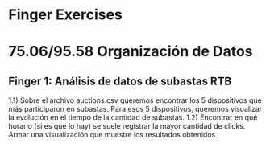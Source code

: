 # Finger Exercises
# 75.06/95.58 Organización de Datos

## Finger 1: Análisis de datos de subastas RTB

1.1) Sobre el archivo auctions.csv queremos encontrar los 5 dispositivos que más participaron en subastas. Para esos 5 dispositivos, queremos visualizar la evolución en el tiempo de la cantidad de subastas.
1.2) Encontrar en qué horario (si es que lo hay) se suele registrar la mayor cantidad de clicks. Armar una visualización que muestre los resultados obtenidos

